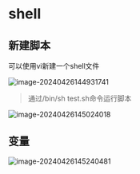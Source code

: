 # shell

## 新建脚本

可以使用vi新建一个shell文件

![image-20240426144931741](https://tiny-blog.oss-cn-guangzhou.aliyuncs.com/blog/202404261449759.png)

> 通过/bin/sh test.sh命令运行脚本

![image-20240426145024018](https://tiny-blog.oss-cn-guangzhou.aliyuncs.com/blog/202404261450030.png)

## 变量

![image-20240426145240481](https://tiny-blog.oss-cn-guangzhou.aliyuncs.com/blog/202404261452496.png)
